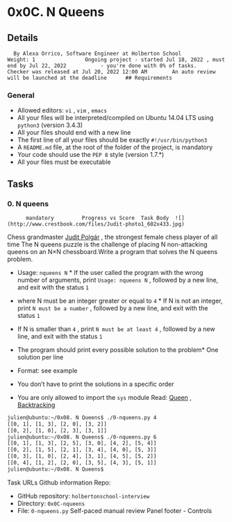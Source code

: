 # 0x0C. N Queens
## Details
      By Alexa Orrico, Software Engineer at Holberton School          Weight: 1                Ongoing project - started Jul 18, 2022 , must end by Jul 22, 2022           - you're done with 0% of tasks.              Checker was released at Jul 20, 2022 12:00 AM        An auto review will be launched at the deadline      ## Requirements
### General
* Allowed editors:  ` vi ` ,  ` vim ` ,  ` emacs ` 
* All your files will be interpreted/compiled on Ubuntu 14.04 LTS using  ` python3 `  (version 3.4.3)
* All your files should end with a new line
* The first line of all your files should be exactly  ` #!/usr/bin/python3 ` 
* A  ` README.md `  file, at the root of the folder of the project, is mandatory
* Your code should use the  ` PEP 8 `  style (version 1.7.*)
* All your files must be executable
## Tasks
### 0. N queens
          mandatory         Progress vs Score  Task Body  ![](http://www.crestbook.com/files/Judit-photo1_602x433.jpg) 
 Chess grandmaster [Judit Polgár](https://intranet.hbtn.io/rltoken/0Ouy8puhIfB2Gs-hEdrTog) 
, the strongest female chess player of all time
The N queens puzzle is the challenge of placing N non-attacking queens on an N×N chessboard.Write a program that solves the N queens problem.
* Usage:  ` nqueens N ` * If the user called the program with the wrong number of arguments, print  ` Usage: nqueens N ` , followed by a new line, and exit with the status  ` 1 ` 

* where N must be an integer greater or equal to  ` 4 ` * If N is not an integer, print  ` N must be a number ` , followed by a new line, and exit with the status  ` 1 ` 
* If N is smaller than  ` 4 ` , print  ` N must be at least 4 ` , followed by a new line, and exit with the status  ` 1 ` 

* The program should print every possible solution to the problem* One solution per line
* Format: see example
* You don’t have to print the solutions in a specific order

* You are only allowed to import the  ` sys `  module
Read:  [Queen](https://intranet.hbtn.io/rltoken/_rg2bCY0J4E07MTf4EwU4A) 
 ,  [Backtracking](https://intranet.hbtn.io/rltoken/3Icw34XTucOlvNS0SYysOw) 

```bash
julien@ubuntu:~/0x08. N Queens$ ./0-nqueens.py 4
[[0, 1], [1, 3], [2, 0], [3, 2]]
[[0, 2], [1, 0], [2, 3], [3, 1]]
julien@ubuntu:~/0x08. N Queens$ ./0-nqueens.py 6
[[0, 1], [1, 3], [2, 5], [3, 0], [4, 2], [5, 4]]
[[0, 2], [1, 5], [2, 1], [3, 4], [4, 0], [5, 3]]
[[0, 3], [1, 0], [2, 4], [3, 1], [4, 5], [5, 2]]
[[0, 4], [1, 2], [2, 0], [3, 5], [4, 3], [5, 1]]
julien@ubuntu:~/0x08. N Queens$ 

```
 Task URLs  Github information Repo:
* GitHub repository:  ` holbertonschool-interview ` 
* Directory:  ` 0x0C-nqueens ` 
* File:  ` 0-nqueens.py ` 
 Self-paced manual review  Panel footer - Controls 
